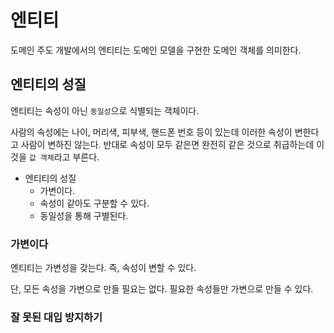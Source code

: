 # 엔티티

도메인 주도 개발에서의 엔티티는 도메인 모델을 구현한 도메인 객체를 의미한다.

## 엔티티의 성질

엔티티는 속성이 아닌 `동일성`으로 식별되는 객체이다. 

사람의 속성에는 나이, 머리색, 피부색, 핸드폰 번호 등이 있는데 이러한 속성이 변한다고 사람이 변하진 않는다. 반대로 속성이 모두 같은면 완전히 같은 것으로 취급하는데
이 것을 `값 객체`라고 부른다.

- 엔티티의 성질
  - 가변이다.
  - 속성이 같아도 구분할 수 있다.
  - 동일성을 통해 구별된다.

### 가변이다

엔티티는 가변성을 갖는다. 즉, 속성이 변할 수 있다. 

단, 모든 속성을 가변으로 만들 필요는 없다. 필요한 속성들만 가변으로 만들 수 있다.

### 잘 못된 대입 방지하기


